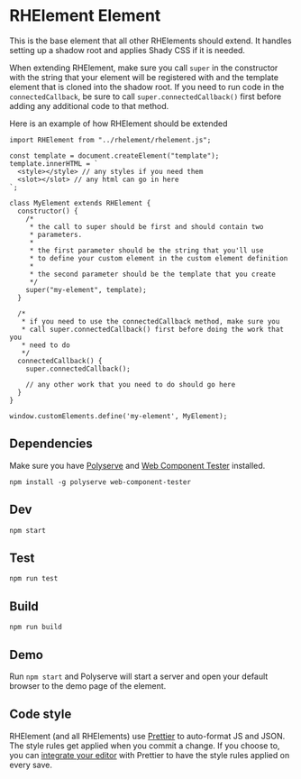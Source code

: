 # RHElement Element

This is the base element that all other RHElements should extend. It handles setting up a shadow root and applies Shady CSS if it is needed.

When extending RHElement, make sure you call `super` in the constructor with the string that your element will be registered with and the template element that is cloned into the shadow root. If you need to run code in the `connectedCallback`, be sure to call `super.connectedCallback()` first before adding any additional code to that method.

Here is an example of how RHElement should be extended
```
import RHElement from "../rhelement/rhelement.js";

const template = document.createElement("template");
template.innerHTML = `
  <style></style> // any styles if you need them
  <slot></slot> // any html can go in here
`;

class MyElement extends RHElement {
  constructor() {
    /*
     * the call to super should be first and should contain two
     * parameters.
     *
     * the first parameter should be the string that you'll use
     * to define your custom element in the custom element definition
     *
     * the second parameter should be the template that you create
     */
    super("my-element", template);
  }

  /*
   * if you need to use the connectedCallback method, make sure you
   * call super.connectedCallback() first before doing the work that you
   * need to do
   */
  connectedCallback() {
    super.connectedCallback();

    // any other work that you need to do should go here
  }
}

window.customElements.define('my-element', MyElement);
```

## Dependencies

Make sure you have [Polyserve][polyserve] and [Web Component Tester][web-component-tester] installed.

    npm install -g polyserve web-component-tester

## Dev

    npm start

## Test

    npm run test

## Build

    npm run build

## Demo

Run `npm start` and Polyserve will start a server and open your default browser to the demo page of the element.

## Code style

 RHElement (and all RHElements) use [Prettier][prettier] to auto-format JS and JSON.  The style rules get applied when you commit a change.  If you choose to, you can [integrate your editor][prettier-ed] with Prettier to have the style rules applied on every save.

[prettier]: https://github.com/prettier/prettier/
[prettier-ed]: https://github.com/prettier/prettier/#editor-integration
[polyserve]: https://github.com/Polymer/polyserve
[web-component-tester]: https://github.com/Polymer/web-component-tester
